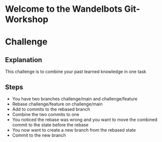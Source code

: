 # Welcome to the Wandelbots Git-Workshop

# Challenge
## Explanation
This challenge is to combine your past learned knowledge in one task

## Steps
- You have two branches challenge/main and challenge/feature
- Rebase challenge/feature on challenge/main
- Add to commits to the rebased branch
- Combine the two commits to one
- You noticed the rebase was wrong and you want to move the combined commit to the state before the rebase
- You now want to create a new branch from the rebased state
- Commit to the new branch
